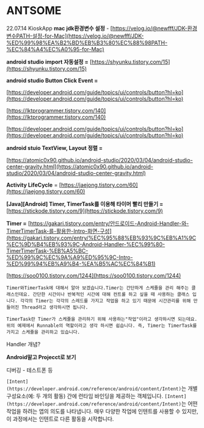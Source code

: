 # ANTSOME
22.07.14 KioskApp
**mac jdk환경변수 설정** - [https://velog.io/@newfff/JDK-환경변수PATH-설정-for-Mac](https://velog.io/@newfff/JDK-%ED%99%98%EA%B2%BD%EB%B3%80%EC%88%98PATH-%EC%84%A4%EC%A0%95-for-Mac)

**android studio import 자동설정 =** [https://shyunku.tistory.com/15](https://shyunku.tistory.com/15)

**android studio Button Click Event =**

[https://developer.android.com/guide/topics/ui/controls/button?hl=ko](https://developer.android.com/guide/topics/ui/controls/button?hl=ko)

[https://lktprogrammer.tistory.com/140](https://lktprogrammer.tistory.com/140)

[https://developer.android.com/guide/topics/ui/controls/button?hl=ko](https://developer.android.com/guide/topics/ui/controls/button?hl=ko)

**android stuio TextView, Layout 정렬 =**

[https://atomic0x90.github.io/android-studio/2020/03/04/android-studio-center-gravity.html](https://atomic0x90.github.io/android-studio/2020/03/04/android-studio-center-gravity.html)

**Activity LifeCycle** = [https://jaejong.tistory.com/60](https://jaejong.tistory.com/60)

**[Java][Android] Timer, TimerTask를 이용해 타이머 빨리 만들기 =** [https://stickode.tistory.com/9](https://stickode.tistory.com/9)

**Timer =** [https://gakari.tistory.com/entry/안드로이드-Android-Handler-와-TimerTimerTask-를-활용한-Intro-화면-구성](https://gakari.tistory.com/entry/%EC%95%88%EB%93%9C%EB%A1%9C%EC%9D%B4%EB%93%9C-Android-Handler-%EC%99%80-TimerTimerTask-%EB%A5%BC-%ED%99%9C%EC%9A%A9%ED%95%9C-Intro-%ED%99%94%EB%A9%B4-%EA%B5%AC%EC%84%B1)

[https://soo0100.tistory.com/1244](https://soo0100.tistory.com/1244)

```
Timer와TimerTask에 대해서 알아 보겠습니다.Timer는 간단하게 스케쥴을 관리 해주는 클래스인데요. 간단한 시간이나 반복적인 시간에 대해 컨트롤 하고 싶을 때 사용하는 클래스 입니다. 각각의 Timer는 각각의 스레드를 가지고 작업을 하고 있기 때문에 시간관리를 위해 만들어진 Thread라고 생각하시면 됩니다.

TimerTask란 Timer가 스케쥴을 관리하기 위해 사용하는"작업"이라고 생각하시면 되는데요. 위의 예제에서 Runnable의 역할이라고 생각 하시면 쉽습니다. 즉, Timer는 TimerTask를 가지고 스케쥴을 관리하고 있습니다.
```

Handler 개념?

**Android말고 Projecct로 보기**

디버깅 - 테스트폰 등

`[Intent](https://developer.android.com/reference/android/content/Intent)`는 개별 구성요소(예: 두 개의 활동) 간에 런타임 바인딩을 제공하는 객체입니다. `[Intent](https://developer.android.com/reference/android/content/Intent)`는 어떤 작업을 하려는 앱의 의도를 나타냅니다. 매우 다양한 작업에 인텐트를 사용할 수 있지만, 이 과정에서는 인텐트로 다른 활동을 시작합니다.
